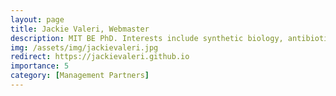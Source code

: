 ```yaml
---
layout: page
title: Jackie Valeri, Webmaster
description: MIT BE PhD. Interests include synthetic biology, antibiotics, and machine learning.
img: /assets/img/jackievaleri.jpg
redirect: https://jackievaleri.github.io
importance: 5
category: [Management Partners]
---
```

